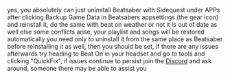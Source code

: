 yes, you absolutely can just uninstall Beatsaber with Sidequest under APPs after clicking Backup Game Data in Beatsabers appsettings (the gear icon) and reinstall it, do the same with beat on weather or not it is out of date as well else some conflicts arise, your playlist and songs will be restored automatically you need only to uninstall it from the same place as Beatsaber before reinstalling it as well, then you should be set, if there are any issues afterwards try heading to Beat On in your headset and go to tools and clicking "QuickFix", if issues continue to persist join the [Discord](https://discord.me/sidequestvr) and ask around, someone there may be able to assist you